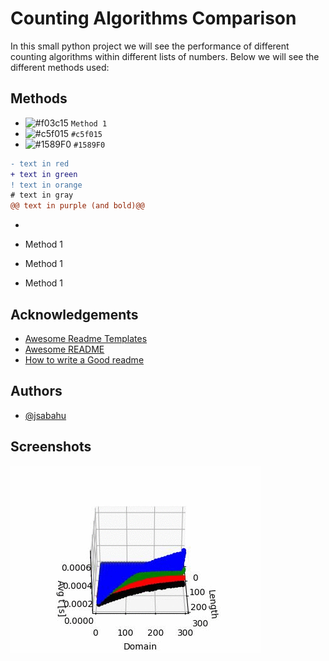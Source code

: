 
# Counting Algorithms Comparison

In this small python project we will see the performance of different counting algorithms within different lists of numbers. Below we will see the different methods used:

## Methods

- ![#f03c15](Hola) `Method 1`
- ![#c5f015](https://placehold.co/15x15/c5f015/c5f015.png) `#c5f015`
- ![#1589F0](https://placehold.co/15x15/1589F0/1589F0.png) `#1589F0`

```diff
- text in red
+ text in green
! text in orange
# text in gray
@@ text in purple (and bold)@@
```

- 

- Method 1 

- Method 1 

- Method 1 




## Acknowledgements

 - [Awesome Readme Templates](https://awesomeopensource.com/project/elangosundar/awesome-README-templates)
 - [Awesome README](https://github.com/matiassingers/awesome-readme)
 - [How to write a Good readme](https://bulldogjob.com/news/449-how-to-write-a-good-readme-for-your-github-project)


## Authors

- [@jsabahu](https://www.github.com/jsabahu)


## Screenshots

![App Screenshot](https://github.com/jsabahu/Tiny-projects/blob/main/CountingAlgorithmsComparison/figures/300_300_100_10.gif)

